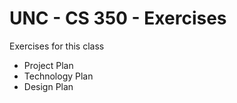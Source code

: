 # UNC - CS 350 - Exercises

Exercises for this class

* Project Plan
* Technology Plan
* Design Plan

